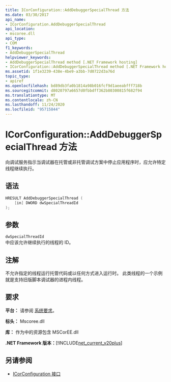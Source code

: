```yaml
---
title: ICorConfiguration::AddDebuggerSpecialThread 方法
ms.date: 03/30/2017
api_name:
- ICorConfiguration.AddDebuggerSpecialThread
api_location:
- mscoree.dll
api_type:
- COM
f1_keywords:
- AddDebuggerSpecialThread
helpviewer_keywords:
- AddDebuggerSpecialThread method [.NET Framework hosting]
- ICorConfiguration::AddDebuggerSpecialThread method [.NET Framework hosting]
ms.assetid: 1f1e3239-438e-4be9-a3bb-7d0722d3a76d
topic_type:
- apiref
ms.openlocfilehash: bd89db3fa0b1814a98b016fcf9d1aeeabfff718b
ms.sourcegitcommit: d8020797a6657d0fbbdff362b80300815f682f94
ms.translationtype: MT
ms.contentlocale: zh-CN
ms.lasthandoff: 11/24/2020
ms.locfileid: "95715844"
---
```

# <a name="icorconfigurationadddebuggerspecialthread-method"></a>ICorConfiguration::AddDebuggerSpecialThread 方法

向调试服务指示当调试器在托管或非托管调试方案中停止应用程序时，应允许特定线程继续执行。  
  
## <a name="syntax"></a>语法  
  
```cpp  
HRESULT AddDebuggerSpecialThread (  
    [in] DWORD dwSpecialThreadId  
);  
```  
  
## <a name="parameters"></a>参数  

 `dwSpecialThreadId`  
 中应该允许继续执行的线程的 ID。  
  
## <a name="remarks"></a>注解  

 不允许指定的线程运行托管代码或以任何方式进入运行时。 此类线程的一个示例就是支持旧版脚本调试器的进程内线程。  
  
## <a name="requirements"></a>要求  

 **平台：** 请参阅 [系统要求](../../get-started/system-requirements.md)。  
  
 **标头：** Mscoree.dll  
  
 **库：** 作为中的资源包含 MSCorEE.dll  
  
 **.NET Framework 版本：**[!INCLUDE[net_current_v20plus](../../../../includes/net-current-v20plus-md.md)]  
  
## <a name="see-also"></a>另请参阅

- [ICorConfiguration 接口](icorconfiguration-interface.md)
